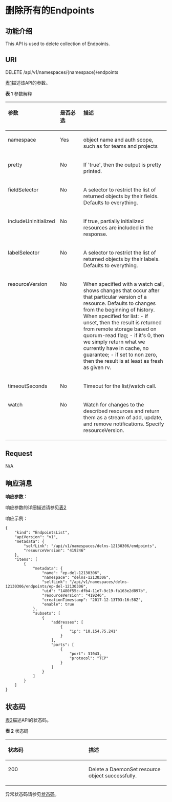# 删除所有的Endpoints<a name="cce_02_0117"></a>

## 功能介绍<a name="section42942155"></a>

This API is used to delete collection of Endpoints.

## URI<a name="section50935076"></a>

DELETE /api/v1/namespaces/\{namespace\}/endpoints

[表1](#d0e25539)描述该API的参数。

**表 1**  参数解释

<a name="d0e25539"></a>
<table><thead align="left"><tr id="row58455411"><th class="cellrowborder" valign="top" width="22.45%" id="mcps1.2.4.1.1"><p id="p37267884"><a name="p37267884"></a><a name="p37267884"></a>参数</p>
</th>
<th class="cellrowborder" valign="top" width="16.33%" id="mcps1.2.4.1.2"><p id="p65908633"><a name="p65908633"></a><a name="p65908633"></a>是否必选</p>
</th>
<th class="cellrowborder" valign="top" width="61.22%" id="mcps1.2.4.1.3"><p id="p36999075"><a name="p36999075"></a><a name="p36999075"></a>描述</p>
</th>
</tr>
</thead>
<tbody><tr id="row44135089"><td class="cellrowborder" valign="top" width="22.45%" headers="mcps1.2.4.1.1 "><p id="p18172460"><a name="p18172460"></a><a name="p18172460"></a>namespace</p>
</td>
<td class="cellrowborder" valign="top" width="16.33%" headers="mcps1.2.4.1.2 "><p id="p62683131"><a name="p62683131"></a><a name="p62683131"></a>Yes</p>
</td>
<td class="cellrowborder" valign="top" width="61.22%" headers="mcps1.2.4.1.3 "><p id="p44168839"><a name="p44168839"></a><a name="p44168839"></a>object name and auth scope, such as for teams and projects</p>
</td>
</tr>
<tr id="row61975231"><td class="cellrowborder" valign="top" width="22.45%" headers="mcps1.2.4.1.1 "><p id="p53937776"><a name="p53937776"></a><a name="p53937776"></a>pretty</p>
</td>
<td class="cellrowborder" valign="top" width="16.33%" headers="mcps1.2.4.1.2 "><p id="p6883730"><a name="p6883730"></a><a name="p6883730"></a>No</p>
</td>
<td class="cellrowborder" valign="top" width="61.22%" headers="mcps1.2.4.1.3 "><p id="p20711244"><a name="p20711244"></a><a name="p20711244"></a>If 'true', then the output is pretty printed.</p>
</td>
</tr>
<tr id="row52183474"><td class="cellrowborder" valign="top" width="22.45%" headers="mcps1.2.4.1.1 "><p id="p66111876"><a name="p66111876"></a><a name="p66111876"></a>fieldSelector</p>
</td>
<td class="cellrowborder" valign="top" width="16.33%" headers="mcps1.2.4.1.2 "><p id="p53461763"><a name="p53461763"></a><a name="p53461763"></a>No</p>
</td>
<td class="cellrowborder" valign="top" width="61.22%" headers="mcps1.2.4.1.3 "><p id="p35435542"><a name="p35435542"></a><a name="p35435542"></a>A selector to restrict the list of returned objects by their fields. Defaults to everything.</p>
</td>
</tr>
<tr id="row50484427"><td class="cellrowborder" valign="top" width="22.45%" headers="mcps1.2.4.1.1 "><p id="p62706776"><a name="p62706776"></a><a name="p62706776"></a>includeUninitialized</p>
</td>
<td class="cellrowborder" valign="top" width="16.33%" headers="mcps1.2.4.1.2 "><p id="p46084077"><a name="p46084077"></a><a name="p46084077"></a>No</p>
</td>
<td class="cellrowborder" valign="top" width="61.22%" headers="mcps1.2.4.1.3 "><p id="p41822771"><a name="p41822771"></a><a name="p41822771"></a>If true, partially initialized resources are included in the response.</p>
</td>
</tr>
<tr id="row40860624"><td class="cellrowborder" valign="top" width="22.45%" headers="mcps1.2.4.1.1 "><p id="p21376225"><a name="p21376225"></a><a name="p21376225"></a>labelSelector</p>
</td>
<td class="cellrowborder" valign="top" width="16.33%" headers="mcps1.2.4.1.2 "><p id="p53752696"><a name="p53752696"></a><a name="p53752696"></a>No</p>
</td>
<td class="cellrowborder" valign="top" width="61.22%" headers="mcps1.2.4.1.3 "><p id="p59001082"><a name="p59001082"></a><a name="p59001082"></a>A selector to restrict the list of returned objects by their labels. Defaults to everything.</p>
</td>
</tr>
<tr id="row61247696"><td class="cellrowborder" valign="top" width="22.45%" headers="mcps1.2.4.1.1 "><p id="p62116320"><a name="p62116320"></a><a name="p62116320"></a>resourceVersion</p>
</td>
<td class="cellrowborder" valign="top" width="16.33%" headers="mcps1.2.4.1.2 "><p id="p65366033"><a name="p65366033"></a><a name="p65366033"></a>No</p>
</td>
<td class="cellrowborder" valign="top" width="61.22%" headers="mcps1.2.4.1.3 "><p id="p60157322"><a name="p60157322"></a><a name="p60157322"></a>When specified with a watch call, shows changes that occur after that particular version of a resource. Defaults to changes from the beginning of history. When specified for list: - if unset, then the result is returned from remote storage based on quorum-read flag; - if it's 0, then we simply return what we currently have in cache, no guarantee; - if set to non zero, then the result is at least as fresh as given rv.</p>
</td>
</tr>
<tr id="row4544994"><td class="cellrowborder" valign="top" width="22.45%" headers="mcps1.2.4.1.1 "><p id="p32600219"><a name="p32600219"></a><a name="p32600219"></a>timeoutSeconds</p>
</td>
<td class="cellrowborder" valign="top" width="16.33%" headers="mcps1.2.4.1.2 "><p id="p23372081"><a name="p23372081"></a><a name="p23372081"></a>No</p>
</td>
<td class="cellrowborder" valign="top" width="61.22%" headers="mcps1.2.4.1.3 "><p id="p14090379"><a name="p14090379"></a><a name="p14090379"></a>Timeout for the list/watch call.</p>
</td>
</tr>
<tr id="row59704549"><td class="cellrowborder" valign="top" width="22.45%" headers="mcps1.2.4.1.1 "><p id="p4230305"><a name="p4230305"></a><a name="p4230305"></a>watch</p>
</td>
<td class="cellrowborder" valign="top" width="16.33%" headers="mcps1.2.4.1.2 "><p id="p7110421"><a name="p7110421"></a><a name="p7110421"></a>No</p>
</td>
<td class="cellrowborder" valign="top" width="61.22%" headers="mcps1.2.4.1.3 "><p id="p39073258"><a name="p39073258"></a><a name="p39073258"></a>Watch for changes to the described resources and return them as a stream of add, update, and remove notifications. Specify resourceVersion.</p>
</td>
</tr>
</tbody>
</table>

## Request<a name="section55762507"></a>

N/A

## 响应消息<a name="section32100520"></a>

**响应参数：**

响应参数的详细描述请参见[表2](创建Endpoints.md#zh-cn_topic_0079614955_ref458759912)

响应示例：

```
{
    "kind": "EndpointsList",
    "apiVersion": "v1",
    "metadata": {
        "selfLink": "/api/v1/namespaces/delns-12130306/endpoints",
        "resourceVersion": "419246"
    },
    "items": [
        {
            "metadata": {
                "name": "ep-del-12130306",
                "namespace": "delns-12130306",
                "selfLink": "/api/v1/namespaces/delns-12130306/endpoints/ep-del-12130306",
                "uid": "1480f55c-dfb4-11e7-9c19-fa163e2d897b",
                "resourceVersion": "419246",
                "creationTimestamp": "2017-12-13T03:16:58Z",
                "enable": true
            },
            "subsets": [
                {
                    "addresses": [
                        {
                            "ip": "10.154.75.241"
                        }
                    ],
                    "ports": [
                        {
                            "port": 31043,
                            "protocol": "TCP"
                        }
                    ]
                }
            ]
        }
    ]
}
```

## 状态码<a name="section20469228"></a>

[表2](#d0e25667)描述API的状态码。

**表 2**  状态码

<a name="d0e25667"></a>
<table><thead align="left"><tr id="row32640430"><th class="cellrowborder" valign="top" width="50%" id="mcps1.2.3.1.1"><p id="p26629144"><a name="p26629144"></a><a name="p26629144"></a>状态码</p>
</th>
<th class="cellrowborder" valign="top" width="50%" id="mcps1.2.3.1.2"><p id="p9477038"><a name="p9477038"></a><a name="p9477038"></a>描述</p>
</th>
</tr>
</thead>
<tbody><tr id="row29442650"><td class="cellrowborder" valign="top" width="50%" headers="mcps1.2.3.1.1 "><p id="p36044417"><a name="p36044417"></a><a name="p36044417"></a>200</p>
</td>
<td class="cellrowborder" valign="top" width="50%" headers="mcps1.2.3.1.2 "><p id="p33916685"><a name="p33916685"></a><a name="p33916685"></a>Delete a DaemonSet resource object successfully.</p>
</td>
</tr>
</tbody>
</table>

异常状态码请参见[状态码](状态码.md)。

